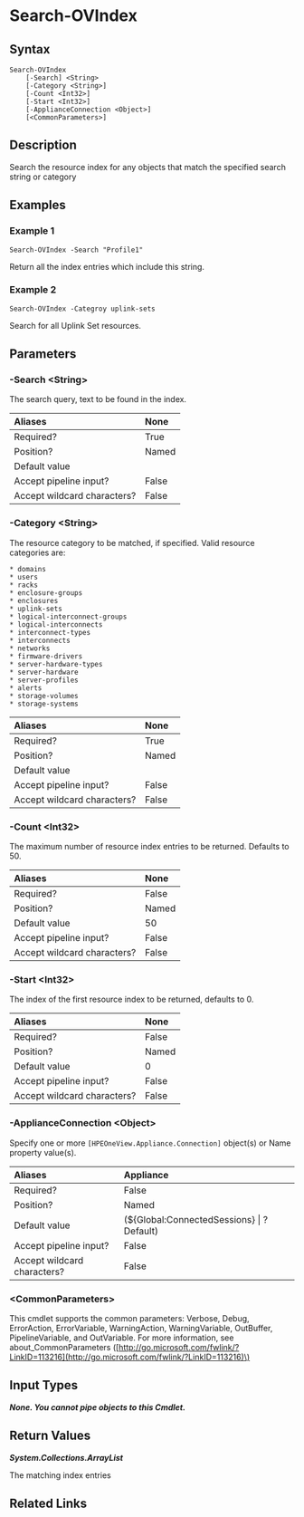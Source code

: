 ﻿---
description: Search the resource index.
---

# Search-OVIndex

## Syntax

```text
Search-OVIndex
    [-Search] <String>
    [-Category <String>]
    [-Count <Int32>]
    [-Start <Int32>]
    [-ApplianceConnection <Object>]
    [<CommonParameters>]
```

## Description

Search the resource index for any objects that match the specified search string or category

## Examples

###  Example 1 

```text
Search-OVIndex -Search "Profile1"
```

Return all the index entries which include this string.

###  Example 2 

```text
Search-OVIndex -Categroy uplink-sets
```

Search for all Uplink Set resources.

## Parameters

### -Search &lt;String&gt;

The search query, text to be found in the index.

| Aliases | None |
| :--- | :--- |
| Required? | True |
| Position? | Named |
| Default value |  |
| Accept pipeline input? | False |
| Accept wildcard characters? | False |

### -Category &lt;String&gt;

The resource category to be matched, if specified.  Valid resource categories are:

    * domains
    * users
    * racks
    * enclosure-groups
    * enclosures
    * uplink-sets
    * logical-interconnect-groups
    * logical-interconnects
    * interconnect-types
    * interconnects
    * networks
    * firmware-drivers
    * server-hardware-types
    * server-hardware
    * server-profiles
    * alerts
    * storage-volumes
    * storage-systems

| Aliases | None |
| :--- | :--- |
| Required? | True |
| Position? | Named |
| Default value |  |
| Accept pipeline input? | False |
| Accept wildcard characters? | False |

### -Count &lt;Int32&gt;

The maximum number of resource index entries to be returned.  Defaults to 50.

| Aliases | None |
| :--- | :--- |
| Required? | False |
| Position? | Named |
| Default value | 50 |
| Accept pipeline input? | False |
| Accept wildcard characters? | False |

### -Start &lt;Int32&gt;

The index of the first resource index to be returned, defaults to 0.

| Aliases | None |
| :--- | :--- |
| Required? | False |
| Position? | Named |
| Default value | 0 |
| Accept pipeline input? | False |
| Accept wildcard characters? | False |

### -ApplianceConnection &lt;Object&gt;

Specify one or more `[HPEOneView.Appliance.Connection]` object(s) or Name property value(s).

| Aliases | Appliance |
| :--- | :--- |
| Required? | False |
| Position? | Named |
| Default value | (${Global:ConnectedSessions} &vert; ? Default) |
| Accept pipeline input? | False |
| Accept wildcard characters? | False |

### &lt;CommonParameters&gt;

This cmdlet supports the common parameters: Verbose, Debug, ErrorAction, ErrorVariable, WarningAction, WarningVariable, OutBuffer, PipelineVariable, and OutVariable. For more information, see about\_CommonParameters \([http://go.microsoft.com/fwlink/?LinkID=113216](http://go.microsoft.com/fwlink/?LinkID=113216)\)

## Input Types

_**None.  You cannot pipe objects to this Cmdlet.**_

## Return Values

_**System.Collections.ArrayList**_

The matching index entries

## Related Links

